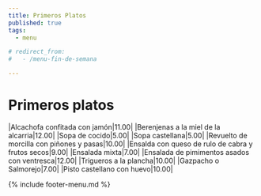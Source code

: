 ```yaml
---
title: Primeros Platos
published: true
tags:
  - menu

# redirect_from:
#   - /menu-fin-de-semana

---
```


# Primeros platos

|Alcachofa confitada con jamón|11.00|
|Berenjenas a la miel de la alcarria|12.00|
|Sopa de cocido|5.00|
|Sopa castellana|5.00|
|Revuelto de morcilla con piñones y pasas|10.00|
|Ensalda con queso de rulo de cabra y frutos secos|9.00|
|Ensalada mixta|7.00|
|Ensalada de pimimentos asados con ventresca|12.00|
|Trigueros a la plancha|10.00|
|Gazpacho o Salmorejo|7.00|
|Pisto castellano con huevo|10.00|

{% include footer-menu.md %}

